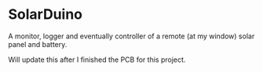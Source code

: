 # SolarDuino

A monitor, logger and eventually controller of a remote (at my window) solar panel and battery.

Will update this after I finished the PCB for this project.
